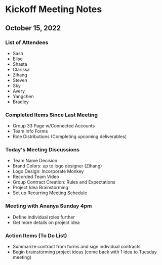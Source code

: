 # Kickoff Meeting Notes
## October 15, 2022

### List of Attendees
- Sash
- Elise
- Shasta
- Clarissa
- Zihang
- Steven
- Sky
- Avery
- Yangchen
- Bradley

### Completed Items Since Last Meeting
- Group 33 Page w/Connected Accounts
- Team Info Forms
- Role Distributions (Completing upcoming deliverables)

### Today's Meeting Discussions
- Team Name Decision
- Brand Colors: up to logo designer (Zihang)
- Logo Design: Incorporate Monkey
- Recorded Team Video
- Group Contract Creation: Rules and Expectations
- Project Idea Brainstorming
- Set up Recurring Meeting Schedule

### Meeting with Ananya Sunday 4pm
- Define individual roles further 
- Get more details on project idea

### Action Items (To Do List)
- Summarize contract from forms and sign individual contracts
- Begin brainstorming project ideas (come back with 1 idea to Tuesday meeting)

